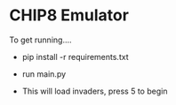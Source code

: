 # CHIP8 Emulator

To get running....

* pip install -r requirements.txt

* run main.py

* This will load invaders,  press 5 to begin
